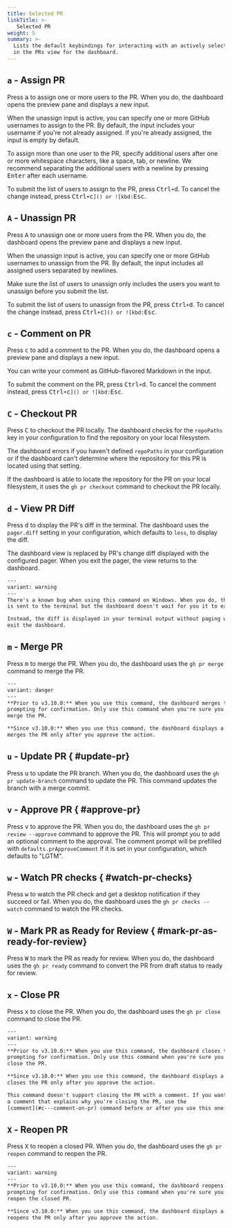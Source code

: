```yaml
---
title: Selected PR
linkTitle: >-
   Selected PR
weight: 5
summary: >-
  Lists the default keybindings for interacting with an actively selected item
  in the PRs view for the dashboard.
---
```


## `a` - Assign PR 

Press <kbd>a</kbd> to assign one or more users to the PR. When you do, the dashboard opens the
preview pane and displays a new input.

When the unassign input is active, you can specify one or more GitHub usernames to assign to the
PR. By default, the input includes your username if you're not already assigned. If you're already
assigned, the input is empty by default.

To assign more than one user to the PR, specify additional users after one or more whitespace
characters, like a space, tab, or newline. We recommend separating the additional users with a
newline by pressing <kbd>Enter</kbd> after each username.

To submit the list of users to assign to the PR, press <kbd>Ctrl`+`d</kbd>. To cancel the
change instead, press <kbd>Ctrl`+`c`]() or ![kbd:`Esc</kbd>.

## `A` - Unassign PR 

Press <kbd>A</kbd> to unassign one or more users from the PR. When you do, the dashboard opens the
preview pane and displays a new input.

When the unassign input is active, you can specify one or more GitHub usernames to unassign from
the PR. By default, the input includes all assigned users separated by newlines.

Make sure the list of users to unassign only includes the users you want to unassign before you
submit the list.

To submit the list of users to unassign from the PR, press <kbd>Ctrl`+`d</kbd>. To cancel the
change instead, press <kbd>Ctrl`+`c`]() or ![kbd:`Esc</kbd>.

## `c` - Comment on PR 

Press <kbd>c</kbd> to add a comment to the PR. When you do, the dashboard opens a preview pane and
displays a new input.

You can write your comment as GitHub-flavored Markdown in the input.

To submit the comment on the PR, press <kbd>Ctrl`+`d</kbd>. To cancel the comment instead, press
<kbd>Ctrl`+`c`]() or ![kbd:`Esc</kbd>.

## `C` - Checkout PR 

Press <kbd>C</kbd> to checkout the PR locally. The dashboard checks for the `repoPaths` key in your
configuration to find the repository on your local filesystem.

The dashboard errors if you haven't defined `repoPaths` in your configuration or if the dashboard
can't determine where the repository for this PR is located using that setting.

If the dashboard is able to locate the repository for the PR on your local filesystem, it uses the
`gh pr checkout` command to checkout the PR locally.

## `d` - View PR Diff 

Press <kbd>d</kbd> to display the PR's diff in the terminal. The dashboard uses the `pager.diff`
setting in your configuration, which defaults to `less`, to display the diff.

The dashboard view is replaced by PR's change diff displayed with the configured pager. When you
exit the pager, the view returns to the dashboard.

```alert
---
variant: warning
---
There's a known bug when using this command on Windows. When you do, the diff
is sent to the terminal but the dashboard doesn't wait for you it to exit.

Instead, the diff is displayed in your terminal output without paging when you
exit the dashboard.
```

## `m` - Merge PR 

Press <kbd>m</kbd> to merge the PR. When you do, the dashboard uses the `gh pr merge` command to
merge the PR.

```alert
---
variant: danger
---
**Prior to v3.10.0:** When you use this command, the dashboard merges the PR immediately and without
prompting for confirmation. Only use this command when you're sure you want to
merge the PR.

**Since v3.10.0:** When you use this command, the dashboard displays a confirmation prompt and
merges the PR only after you approve the action.
```

## `u` - Update PR { #update-pr}

Press <kbd>u</kbd> to update the PR branch. When you do, the dashboard uses the
`gh pr update-branch` command to update the PR. This command updates the branch with a merge commit.

## `v` - Approve PR { #approve-pr}

Press <kbd>v</kbd> to approve the PR. When you do, the dashboard uses the
`gh pr review --approve` command to approve the PR. This will prompt you to add an optional comment to the approval. The comment prompt will be prefilled with 
`defaults.prApproveComment` if it is set in your configuration, which defaults to "LGTM".

## `w` - Watch PR checks { #watch-pr-checks}

Press <kbd>w</kbd> to watch the PR check and get a desktop notification if they succeed or fail. When you do, the dashboard uses the
`gh pr checks --watch` command to watch the PR checks.

## `W` - Mark PR as Ready for Review { #mark-pr-as-ready-for-review}

Press <kbd>W</kbd> to mark the PR as ready for review. When you do, the dashboard uses the
`gh pr ready` command to convert the PR from draft status to ready for review.

## `x` - Close PR 

Press <kbd>x</kbd> to close the PR. When you do, the dashboard uses the `gh pr close` command to
close the PR.

```alert
---
variant: warning
---
**Prior to v3.10.0:** When you use this command, the dashboard closes the PR immediately and without
prompting for confirmation. Only use this command when you're sure you want to
close the PR.

**Since v3.10.0:** When you use this command, the dashboard displays a confirmation prompt and
closes the PR only after you approve the action.

This command doesn't support closing the PR with a comment. If you want to add
a comment that explains why you're closing the PR, use the
[comment](#c---comment-on-pr) command before or after you use this one.
```

## `X` - Reopen PR 

Press <kbd>X</kbd> to reopen a closed PR. When you do, the dashboard uses the `gh pr reopen`
command to reopen the PR.

```alert
---
variant: warning
---
**Prior to v3.10.0:** When you use this command, the dashboard reopens the PR immediately and without
prompting for confirmation. Only use this command when you're sure you want to
reopen the closed PR.

**Since v3.10.0:** When you use this command, the dashboard displays a confirmation prompt and
reopens the PR only after you approve the action.
```
